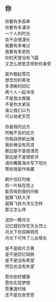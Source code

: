 ## 你

你要有多孤单  
你要有多凄凉  
一个人的时光  
会不会很漫长  
我要有多难过  
我要有多悲伤  
你的天堂没有飞霜  
又怎么把思念带到你身旁

窗外飘起雪花  
想念你的素妆  
多清晰的回忆  
两个人一起冷场  
不是我太倔强  
不是你太紧张  
谁让我们以为  
可以地老天荒

你是我的远方  
所触不及的远方  
你独自扬帆出海  
我祈祷没有风浪  
那边是不是很漂亮  
那边是不是很安详  
请你蘸着海水写下阳光  
寄给我留作收藏

枫叶恰红时候  
拾一片粘在信上  
能否收到我的问候  
就算飞跃大洋  
就算飞跃大洋又怎样  
那又怎么样

送你一晚月光  
记忆就封存在天台顶上  
月光下你双眸明亮  
月光下可怜了儿女情长

是不是胶片泛黄  
是不是回忆恸肠  
是不是没有希望  
然后也没有失望

愿你安好健康  
愿你实现梦想  
愿重逢时候  
还不是白发苍苍